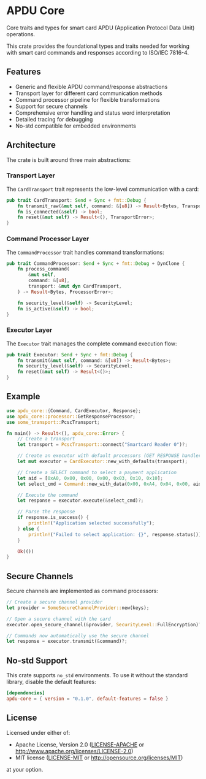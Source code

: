 # APDU Core

Core traits and types for smart card APDU (Application Protocol Data Unit) operations.

This crate provides the foundational types and traits needed for working with smart card commands and responses according to ISO/IEC 7816-4.

## Features

- Generic and flexible APDU command/response abstractions
- Transport layer for different card communication methods
- Command processor pipeline for flexible transformations
- Support for secure channels
- Comprehensive error handling and status word interpretation
- Detailed tracing for debugging
- No-std compatible for embedded environments

## Architecture

The crate is built around three main abstractions:

### Transport Layer

The `CardTransport` trait represents the low-level communication with a card:

```rust
pub trait CardTransport: Send + Sync + fmt::Debug {
    fn transmit_raw(&mut self, command: &[u8]) -> Result<Bytes, TransportError>;
    fn is_connected(&self) -> bool;
    fn reset(&mut self) -> Result<(), TransportError>;
}
```

### Command Processor Layer

The `CommandProcessor` trait handles command transformations:

```rust
pub trait CommandProcessor: Send + Sync + fmt::Debug + DynClone {
    fn process_command(
        &mut self,
        command: &[u8],
        transport: &mut dyn CardTransport,
    ) -> Result<Bytes, ProcessorError>;

    fn security_level(&self) -> SecurityLevel;
    fn is_active(&self) -> bool;
}
```

### Executor Layer

The `Executor` trait manages the complete command execution flow:

```rust
pub trait Executor: Send + Sync + fmt::Debug {
    fn transmit(&mut self, command: &[u8]) -> Result<Bytes>;
    fn security_level(&self) -> SecurityLevel;
    fn reset(&mut self) -> Result<()>;
}
```

## Example

```rust
use apdu_core::{Command, CardExecutor, Response};
use apdu_core::processor::GetResponseProcessor;
use some_transport::PcscTransport;

fn main() -> Result<(), apdu_core::Error> {
    // Create a transport
    let transport = PcscTransport::connect("Smartcard Reader 0")?;

    // Create an executor with default processors (GET RESPONSE handler)
    let mut executor = CardExecutor::new_with_defaults(transport);

    // Create a SELECT command to select a payment application
    let aid = [0xA0, 0x00, 0x00, 0x00, 0x03, 0x10, 0x10];
    let select_cmd = Command::new_with_data(0x00, 0xA4, 0x04, 0x00, aid.to_vec());

    // Execute the command
    let response = executor.execute(&select_cmd)?;

    // Parse the response
    if response.is_success() {
        println!("Application selected successfully");
    } else {
        println!("Failed to select application: {}", response.status());
    }

    Ok(())
}
```

## Secure Channels

Secure channels are implemented as command processors:

```rust
// Create a secure channel provider
let provider = SomeSecureChannelProvider::new(keys);

// Open a secure channel with the card
executor.open_secure_channel(&provider, SecurityLevel::FullEncryption)?;

// Commands now automatically use the secure channel
let response = executor.transmit(&command)?;
```

## No-std Support

This crate supports `no_std` environments. To use it without the standard library, disable the default features:

```toml
[dependencies]
apdu-core = { version = "0.1.0", default-features = false }
```

## License

Licensed under either of:

- Apache License, Version 2.0 ([LICENSE-APACHE](LICENSE-APACHE) or http://www.apache.org/licenses/LICENSE-2.0)
- MIT license ([LICENSE-MIT](LICENSE-MIT) or http://opensource.org/licenses/MIT)

at your option.
